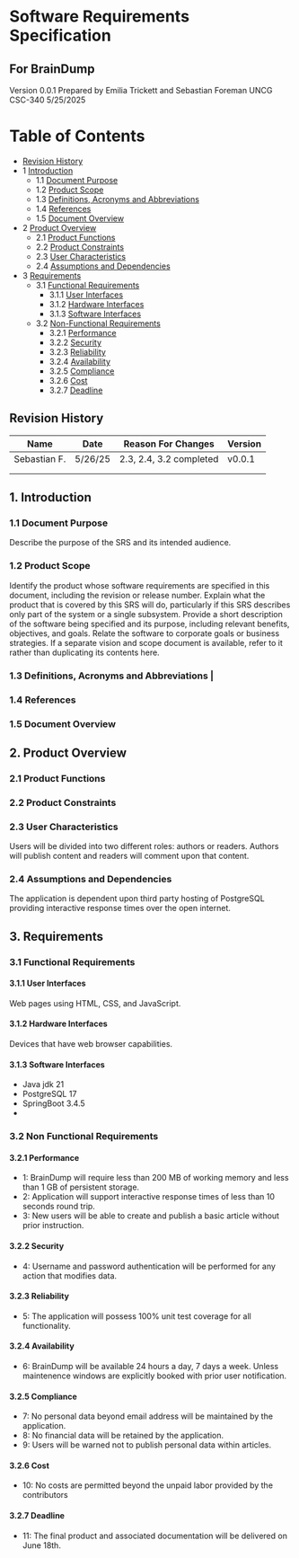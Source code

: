 # Software Requirements Specification
## For BrainDump

Version 0.0.1
Prepared by Emilia Trickett and Sebastian Foreman
UNCG CSC-340
5/25/2025

Table of Contents
=================
* [Revision History](#revision-history)
* 1 [Introduction](#1-introduction)
  * 1.1 [Document Purpose](#11-document-purpose)
  * 1.2 [Product Scope](#12-product-scope)
  * 1.3 [Definitions, Acronyms and Abbreviations](#13-definitions-acronyms-and-abbreviations)
  * 1.4 [References](#14-references)
  * 1.5 [Document Overview](#15-document-overview)
* 2 [Product Overview](#2-product-overview)
  * 2.1 [Product Functions](#21-product-functions)
  * 2.2 [Product Constraints](#22-product-constraints)
  * 2.3 [User Characteristics](#23-user-characteristics)
  * 2.4 [Assumptions and Dependencies](#24-assumptions-and-dependencies)
* 3 [Requirements](#3-requirements)
  * 3.1 [Functional Requirements](#31-functional-requirements)
    * 3.1.1 [User Interfaces](#311-user-interfaces)
    * 3.1.2 [Hardware Interfaces](#312-hardware-interfaces)
    * 3.1.3 [Software Interfaces](#313-software-interfaces)
  * 3.2 [Non-Functional Requirements](#32-non-functional-requirements)
    * 3.2.1 [Performance](#321-performance)
    * 3.2.2 [Security](#322-security)
    * 3.2.3 [Reliability](#323-reliability)
    * 3.2.4 [Availability](#324-availability)
    * 3.2.5 [Compliance](#325-compliance)
    * 3.2.6 [Cost](#326-cost)
    * 3.2.7 [Deadline](#327-deadline)

## Revision History
| Name         | Date    | Reason For Changes      | Version   |
| ------------ | ------- | ----------------------- | --------- |
| Sebastian F. | 5/26/25 | 2.3, 2.4, 3.2 completed | v0.0.1    |
|              |         |                         |           |
|              |         |                         |           |

## 1. Introduction

### 1.1 Document Purpose

Describe the purpose of the SRS and its intended audience.

### 1.2 Product Scope

Identify the product whose software requirements are specified in this document, including the revision or release number. Explain what the product that is covered by this SRS will do, particularly if this SRS describes only part of the system or a single subsystem. 
Provide a short description of the software being specified and its purpose, including relevant benefits, objectives, and goals. Relate the software to corporate goals or business strategies. If a separate vision and scope document is available, refer to it rather than duplicating its contents here.

### 1.3 Definitions, Acronyms and Abbreviations                                                                                                                                                                          |

### 1.4 References

### 1.5 Document Overview

## 2. Product Overview

### 2.1 Product Functions

### 2.2 Product Constraints

### 2.3 User Characteristics

Users will be divided into two different roles: authors or readers.
Authors will publish content and readers will comment upon that content.

### 2.4 Assumptions and Dependencies

The application is dependent upon third party hosting of PostgreSQL providing interactive response times over the open internet.

## 3. Requirements

### 3.1 Functional Requirements 

#### 3.1.1 User Interfaces
Web pages using HTML, CSS, and JavaScript.

#### 3.1.2 Hardware Interfaces
Devices that have web browser capabilities.

#### 3.1.3 Software Interfaces
- Java jdk 21
- PostgreSQL 17
- SpringBoot 3.4.5
- 
### 3.2 Non Functional Requirements 

#### 3.2.1 Performance
- 1: BrainDump will require less than 200 MB of working memory and less than 1 GB of persistent storage.
- 2: Application will support interactive response times of less than 10 seconds round trip.
- 3: New users will be able to create and publish a basic article without prior instruction.

#### 3.2.2 Security
- 4: Username and password authentication will be performed for any action that modifies data.

#### 3.2.3 Reliability
- 5: The application will possess 100% unit test coverage for all functionality.

#### 3.2.4 Availability
- 6: BrainDump will be available 24 hours a day, 7 days a week. Unless maintenence windows are explicitly booked with prior user notification. 

#### 3.2.5 Compliance
- 7: No personal data beyond email address will be maintained by the application.
- 8: No financial data will be retained by the application.
- 9: Users will be warned not to publish personal data within articles.

#### 3.2.6 Cost
- 10: No costs are permitted beyond the unpaid labor provided by the contributors

#### 3.2.7 Deadline
- 11: The final product and associated documentation will be delivered on June 18th.
